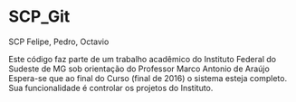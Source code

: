 SCP_Git
=======

SCP Felipe, Pedro, Octavio

Este código faz parte de um trabalho acadêmico do Instituto Federal do Sudeste de MG sob orientação do Professor Marco Antonio de Araújo
Espera-se que ao final do Curso (final de 2016) o sistema esteja completo. Sua funcionalidade é controlar os projetos do Instituto.
